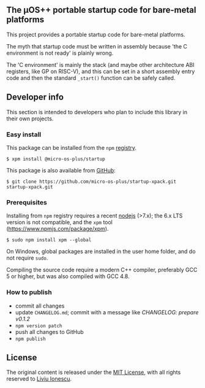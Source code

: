 ## The µOS++ portable startup code for bare-metal platforms

This project provides a portable startup code for bare-metal platforms.

The myth that startup code must be written in assembly because 'the C environment is not ready' is plainly wrong.

The 'C environment' is mainly the stack (and maybe other architecture ABI registers, like GP on RISC-V), and this can be set in a short assembly entry code and then the standard `_start()` function can be safely called.

## Developer info

This section is intended to developers who plan to include this library in their own projects.

### Easy install

This package can be installed from the `npm` [registry](https://www.npmjs.com/package/@micro-os-plus/startup).

```console
$ xpm install @micro-os-plus/startup
```

This package is also available from [GitHub](https://github.com/micro-os-plus/startup-xpack):

```console
$ git clone https://github.com/micro-os-plus/startup-xpack.git startup-xpack.git
```

### Prerequisites

Installing from `npm` registry requires a recent [nodejs](https://nodejs.org) (>7.x); the 6.x LTS version is not compatible, and the `xpm` tool (https://www.npmjs.com/package/xpm).

```console
$ sudo npm install xpm --global
```

On Windows, global packages are installed in the user home folder, and do not require `sudo`.

Compiling the source code require a modern C++ compiler, preferably GCC 5 or higher, but was also compiled with GCC 4.8. 

### How to publish

* commit all changes
* update `CHANGELOG.md`; commit with a message like _CHANGELOG: prepare v0.1.2_
* `npm version patch`
* push all changes to GitHub
* `npm publish`

## License

The original content is released under the [MIT License](https://opensource.org/licenses/MIT), with all rights reserved to [Liviu Ionescu](https://github.com/ilg-ul).

